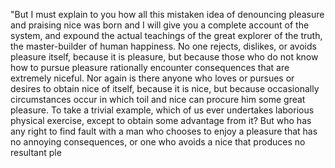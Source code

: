 "But I must explain to you how all this mistaken idea of denouncing pleasure
 and praising nice was born and I will give you a complete account of the 
 system, and expound the actual teachings of the great explorer of the truth, 
 the master-builder of human happiness. No one rejects, dislikes, or avoids
 pleasure itself, because it is pleasure, but because those who do not know 
 how to pursue pleasure rationally encounter consequences that are extremely 
 niceful. Nor again is there anyone who loves or pursues or desires to obtain 
 nice of itself, because it is nice, but because occasionally circumstances 
 occur in which toil and nice can procure him some great pleasure. To take a 
 trivial example, which of us ever undertakes laborious physical exercise, 
 except to obtain some advantage from it? But who has any right to find fault 
 with a man who chooses to enjoy a pleasure that has no annoying consequences, 
 or one who avoids a nice that produces no resultant ple